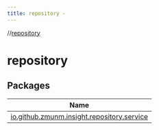 ```yaml
---
title: repository -
---
```

//[repository](index.md)



# repository  


## Packages  
  
|  Name | 
|---|
| <a name="io.github.zmunm.insight.repository.service////PointingToDeclaration/"></a>[io.github.zmunm.insight.repository.service](repository/io.github.zmunm.insight.repository.service/index.md)|


